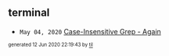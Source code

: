 ## terminal


* <code>May 04, 2020</code> [Case-Insensitive Grep - Again](2020-05-04T11-44-37-case-insensitive-grep---again.md)

<sup><sub>generated 12 Jun 2020 22:19:43 by <a href='https://github.com/senorprogrammer/til'>til</a></sub></sup>

